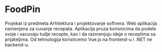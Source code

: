 # FoodPin
Projekat iz predmeta Arhitektura i projektovanje softvera. Web aplikacija namenjena za cuvanje recepata. Aplikacija pruza korisnicima da podele svoje i sacuvaju  tudje recepte, kao i da razmenjuju ideje o receptima sa prijateljima. Od tehnologija koristicemo Vue.js na frontend-u i .NET ne backend-u.
